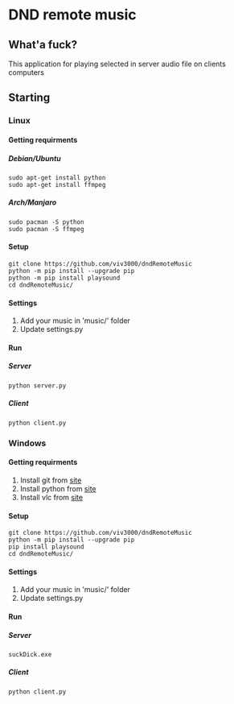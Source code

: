 # DND remote music

## What'a fuck?

This application for playing selected in server audio file on clients computers

## Starting

### Linux

#### Getting requirments

##### Debian/Ubuntu

```
sudo apt-get install python
sudo apt-get install ffmpeg
```

##### Arch/Manjaro

```
sudo pacman -S python
sudo pacman -S ffmpeg
```

#### Setup

```
git clone https://github.com/viv3000/dndRemoteMusic
python -m pip install --upgrade pip
python -m pip install playsound
cd dndRemoteMusic/
```

#### Settings

1. Add your music in 'music/' folder
2. Update settings.py

#### Run

##### Server

```
python server.py
```

##### Client

```
python client.py
```

### Windows

#### Getting requirments

1. Install git from [site](https://git-scm.com/download/win)
2. Install python from [site](https://www.python.org/downloads)
3. Install vlc from [site](https://www.videolan.org/vlc/download-windows.ru.html)

#### Setup

```
git clone https://github.com/viv3000/dndRemoteMusic
python -m pip install --upgrade pip
pip install playsound
cd dndRemoteMusic/
```

#### Settings

1. Add your music in 'music/' folder
2. Update settings.py

#### Run

##### Server

```
suckDick.exe
```

##### Client

```
python client.py
```

